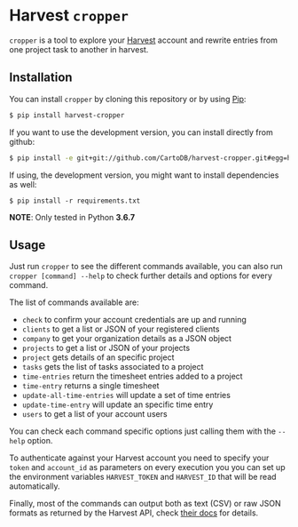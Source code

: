 # Harvest `cropper`

`cropper` is a tool to explore your [Harvest](https://www.getharvest.com/) account and rewrite entries from one project task to another in harvest.

## Installation

You can install `cropper` by cloning this repository or by using [Pip](http://pypi.python.org/pypi/pip):

```sh
$ pip install harvest-cropper
```

If you want to use the development version, you can install directly from github:

```sh
$ pip install -e git+git://github.com/CartoDB/harvest-cropper.git#egg=harvest-cropper
```

If using, the development version, you might want to install dependencies as well:

```
$ pip install -r requirements.txt
```

**NOTE**: Only tested in Python **3.6.7**

## Usage

Just run `cropper` to see the different commands available, you can also run `cropper [command] --help` to check further details and options for every command.

The list of commands available are:

* `check` to confirm your account credentials are up and running
* `clients` to get a list or JSON of your registered clients
* `company` to get your organization details as a JSON object
* `projects` to get a list or JSON of your projects
* `project` gets details of an specific project
* `tasks` gets the list of tasks associated to a project
* `time-entries` return the timesheet entries added to a project
* `time-entry` returns a single timesheet
* `update-all-time-entries` will update a set of time entries
* `update-time-entry` will update an specific time entry
* `users` to get a list of your account users

You can check each command specific options just calling them with the `--help` option.

To authenticate against your Harvest account you need to specify your `token` and `account_id` as parameters on every execution you you can set up the environment variables `HARVEST_TOKEN` and `HARVEST_ID` that will be read automatically.

Finally, most of the commands can output both as text (CSV) or raw JSON formats as returned by the Harvest API, check [their docs](https://help.getharvest.com/api-v2/) for details.
